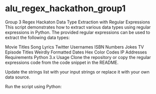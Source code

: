 # alu_regex_hackathon_group1

Group 3 Regex Hackaton Data Type Extraction with Regular Expressions
This script demonstrates how to extract various data types using regular expressions in Python. The provided regular expressions can be used to extract the following data types:

Movie Titles
Song Lyrics
Twitter Usernames
ISBN Numbers
Jokes
TV Episode Titles
Weirdly Formatted Dates
Hex Color Codes
IP Addresses
Requirements
Python 3.x
Usage
Clone the repository or copy the regular expressions code from the code snippet in the README.

Update the strings list with your input strings or replace it with your own data source.

Run the script using Python:
